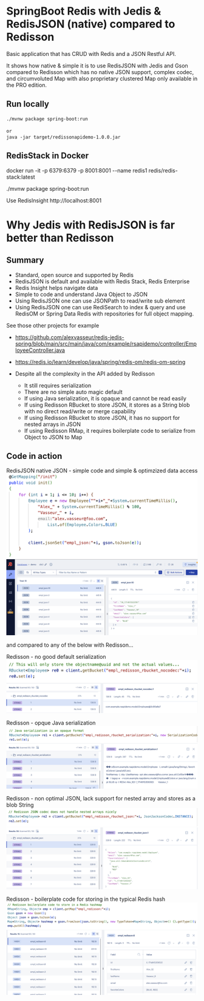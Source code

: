 # SpringBoot Redis with Jedis & RedisJSON (native) compared to Redisson

Basic application that has CRUD with Redis and a JSON Restful API.

It shows how native & simple it is to use RedisJSON with Jedis and Gson
compared to Redisson which has no native JSON support, complex codec, and circumvoluted Map with also proprietary clustered Map only available in the PRO edition.


## Run locally


```
./mvnw package spring-boot:run

or 
java -jar target/redissonapidemo-1.0.0.jar
```


## RedisStack in Docker

docker run -it -p 6379:6379 -p 8001:8001 --name redis1 redis/redis-stack:latest

./mvnw package spring-boot:run

Use RedisInsight http://localhost:8001


# Why Jedis with RedisJSON is far better than Redisson

## Summary
- Standard, open source and supported by Redis
- RedisJSON is default and available with Redis Stack, Redis Enterprise
- Redis Insight helps navigate data
- Simple to code and understand Java Object to JSON
- Using RedisJSON one can use JSONPath to read/write sub element
- Using RedisJSON one can use RediSearch to index & query and use RedisOM or Spring Data Redis with repositories for full object mapping.

See those other projects for example
- https://github.com/alexvasseur/redis-jedis-spring/blob/main/src/main/java/com/example/rsapidemo/controller/EmployeeController.java
- https://redis.io/learn/develop/java/spring/redis-om/redis-om-spring


- Despite all the complexity in the API added by Redisson
    - It still requires serialization
    - There are no simple auto magic default
    - If using Java serialization, it is opaque and cannot be read easily
    - If using Redisson RBucket to store JSON, it stores as a String blob with no direct read/write or merge capability
    - If using Redisson RBucket to store JSON, it has no support for nested arrays in JSON
    - If using Redisson RMap, it requires boilerplate code to serialize from Object to JSON to Map

## Code in action

RedisJSON native JSON - simple code and simple & optimzized data access
![RedisJSON](img/1-redisjsoncode.png?raw=true)
![RedisJSON](img/2-redisjsondata.png?raw=true)

and compared to any of the below with Redisson...

Redisson - no good default serialization
![Redisson](img/3-redisson.png?raw=true)
![Redisson](img/4-data.png?raw=true)

Redisson - opque Java serialization
![Redisson](img/5-redissonserial.png?raw=true)
![Redisson](img/6-data.png?raw=true)

Redisson - non optimal JSON, lack support for nested array and stores as a blob String
![Redisson](img/7-redissonjson.png?raw=true)
![Redisson](img/8-data.png?raw=true)

Redisson - boilerplate code for storing in the typical Redis hash
![Redisson](img/9-redissonmap.png?raw=true)
![Redisson](img/10-data.png?raw=true)

